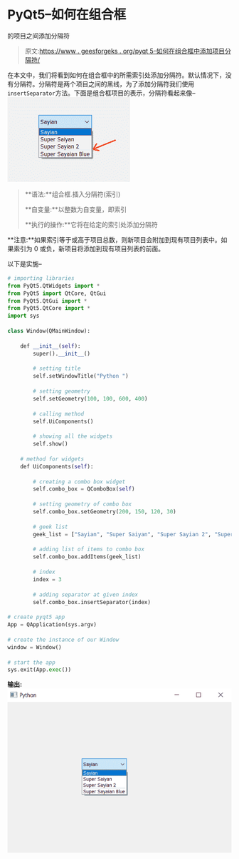# PyQt5–如何在组合框

的项目之间添加分隔符

> 原文:[https://www . geesforgeks . org/pyqt 5-如何在组合框中添加项目分隔符/](https://www.geeksforgeeks.org/pyqt5-how-to-add-separator-in-between-the-item-of-combobox/)

在本文中，我们将看到如何在组合框中的所需索引处添加分隔符。默认情况下，没有分隔符。分隔符是两个项目之间的黑线，为了添加分隔符我们使用`insertSeparator`方法。下面是组合框项目的表示，分隔符看起来像–
![](img/b801032a0225ebc5f78be92e07b6f492.png)

> **语法:**组合框.插入分隔符(索引)
> 
> **自变量:**以整数为自变量，即索引
> 
> **执行的操作:**它将在给定的索引处添加分隔符

**注意:**如果索引等于或高于项目总数，则新项目会附加到现有项目列表中。如果索引为 0 或负，新项目将添加到现有项目列表的前面。

以下是实施–

```py
# importing libraries
from PyQt5.QtWidgets import * 
from PyQt5 import QtCore, QtGui
from PyQt5.QtGui import * 
from PyQt5.QtCore import * 
import sys

class Window(QMainWindow):

    def __init__(self):
        super().__init__()

        # setting title
        self.setWindowTitle("Python ")

        # setting geometry
        self.setGeometry(100, 100, 600, 400)

        # calling method
        self.UiComponents()

        # showing all the widgets
        self.show()

    # method for widgets
    def UiComponents(self):

        # creating a combo box widget
        self.combo_box = QComboBox(self)

        # setting geometry of combo box
        self.combo_box.setGeometry(200, 150, 120, 30)

        # geek list
        geek_list = ["Sayian", "Super Saiyan", "Super Sayian 2", "Super Sayaian Blue"]

        # adding list of items to combo box
        self.combo_box.addItems(geek_list)

        # index
        index = 3

        # adding separator at given index
        self.combo_box.insertSeparator(index)

# create pyqt5 app
App = QApplication(sys.argv)

# create the instance of our Window
window = Window()

# start the app
sys.exit(App.exec())
```

**输出:**
![](img/b85e44f7ce918a28aeee297b6c2759be.png)